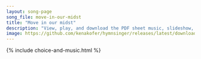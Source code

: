 ```yaml
---
layout: song-page
song_file: move-in-our-midst
title: "Move in our midst"
description: "View, play, and download the PDF sheet music, slideshow, and audio. Lyrics: Move in our midst, thou Spirit of God. Go with us down from thy holy hill. Walk with us through the storm and the calm. Spirit of God, go thou with us... english theist 4part chords"
image: https://github.com/kenakofer/hymnsinger/releases/latest/download/move-in-our-midst-trad.png
---
```


{% include choice-and-music.html %}